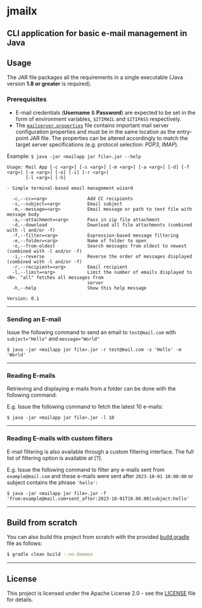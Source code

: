 # jmailx
## CLI application for basic e-mail management in Java

## Usage

The JAR file packages all the requirements in a single executable (Java version **1.8 or greater** is required).

### Prerequisites
- E-mail credentials (**Username** & **Password**) are expected to be set in the form of environment variables, `$ITIMAIL` and `$ITIPASS` respectively.
- The [`mailserver.properties`](mailserver.properties) file contains important mail server configuration properties and must be in the same location as the entry-point JAR file. The properties can be altered accordingly to match the target server specifications (e.g. protocol selection: *POP3*, *IMAP*).

Example: ```$ java -jar <mailapp jar file>.jar --help```
```terminal
Usage: Mail App [-c <arg>] [-s <arg>] [-m <arg>] [-a <arg>] [-d] [-f <arg>] [-e <arg>] [-o] [-i] [-r <arg>]
       [-l <arg>] [-h]

- Simple terminal-based email management wizard

  -c,--cc=<arg>               Add CC recipients
  -s,--subject=<arg>          Email subject
  -m,--message=<arg>          Email message or path to text file with message body
  -a,--attachment=<arg>       Pass in zip file attachment
  -d,--download               Download all file attachments (combined with -l and/or -f)
  -f,--filter=<arg>           Expression-based message filtering
  -e,--folder=<arg>           Name of folder to open
  -o,--from-oldest            Search messages from oldest to newest (combined with -l and/or -f)
  -i,--reverse                Reverse the order of messages displayed (combined with -l and/or -f)
  -r,--recipient=<arg>        Email recipient
  -l,--limit=<arg>            Limit the number of emails displayed to <N>. "all" fetches all messages from
                              server
  -h,--help                   Show this help message

Version: 0.1
```
***
### Sending an E-mail
Issue the following command to send an email to `test@mail.com` with `subject="Hello"` and `message="World"`

```$ java -jar <mailapp jar file>.jar -r test@mail.com -s 'Hello' -m 'World'```
***
### Reading E-mails
Retrieving and displaying e-mails from a folder can be done with the following command:

E.g. Issue the following command to fetch the latest 10 e-mails:

```$ java -jar <mailapp jar file>.jar -l 10```
***
### Reading E-mails with custom filters
E-mail filtering is also available through a custom filtering interface. The full list of filtering option is available at [?].

E.g. Issue the following command to filter any e-mails sent from `example@mail.com` and these e-mails were sent after `2023-10-01 10:00:00` or subject contains the phrase `'hello'`:

```$ java -jar <mailapp jar file>.jar -f 'from:example@mail.com+sent_after:2023-10-01T10.00.00|subject:hello'```
***

## Build from scratch
You can also build this project from scratch with the provided [build.gradle](build.gradle) file as follows:

```sh
$ gradle clean build --no-daemon
```
***
## License

This project is licensed under the Apache License 2.0 - see the [LICENSE](LICENSE) file for details.
